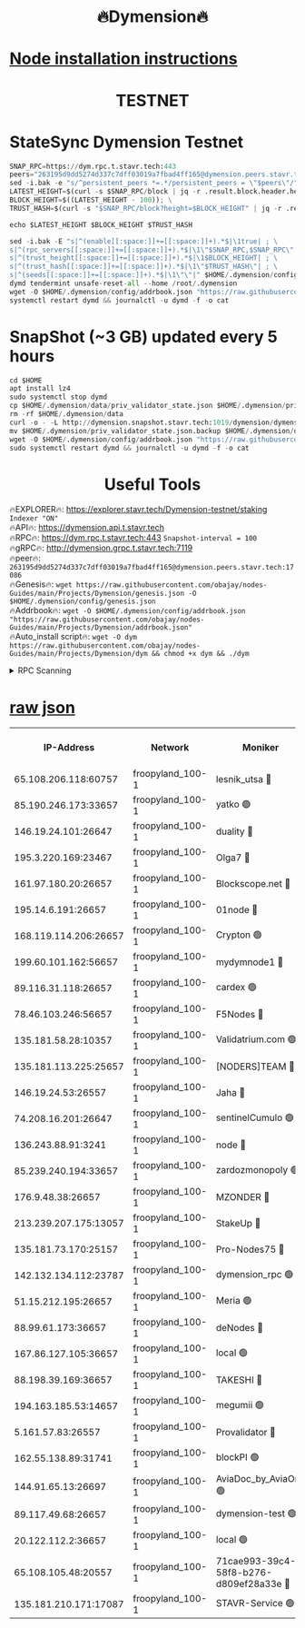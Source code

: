 <h1 align="center"> 🔥Dymension🔥</h1>

[Node installation instructions](https://github.com/obajay/nodes-Guides/tree/main/Projects/Dymension)
=

<h1 align="center"> TESTNET</h1>

# StateSync Dymension Testnet
```python
SNAP_RPC=https://dym.rpc.t.stavr.tech:443
peers="263195d9dd5274d337c7dff03019a7fbad4ff165@dymension.peers.stavr.tech:17086"
sed -i.bak -e "s/^persistent_peers *=.*/persistent_peers = \"$peers\"/" $HOME/.dymension/config/config.toml
LATEST_HEIGHT=$(curl -s $SNAP_RPC/block | jq -r .result.block.header.height); \
BLOCK_HEIGHT=$((LATEST_HEIGHT - 100)); \
TRUST_HASH=$(curl -s "$SNAP_RPC/block?height=$BLOCK_HEIGHT" | jq -r .result.block_id.hash)

echo $LATEST_HEIGHT $BLOCK_HEIGHT $TRUST_HASH

sed -i.bak -E "s|^(enable[[:space:]]+=[[:space:]]+).*$|\1true| ; \
s|^(rpc_servers[[:space:]]+=[[:space:]]+).*$|\1\"$SNAP_RPC,$SNAP_RPC\"| ; \
s|^(trust_height[[:space:]]+=[[:space:]]+).*$|\1$BLOCK_HEIGHT| ; \
s|^(trust_hash[[:space:]]+=[[:space:]]+).*$|\1\"$TRUST_HASH\"| ; \
s|^(seeds[[:space:]]+=[[:space:]]+).*$|\1\"\"|" $HOME/.dymension/config/config.toml
dymd tendermint unsafe-reset-all --home /root/.dymension
wget -O $HOME/.dymension/config/addrbook.json "https://raw.githubusercontent.com/obajay/nodes-Guides/main/Projects/Dymension/addrbook.json"
systemctl restart dymd && journalctl -u dymd -f -o cat

```
# SnapShot (~3 GB) updated every 5 hours
```python
cd $HOME
apt install lz4
sudo systemctl stop dymd
cp $HOME/.dymension/data/priv_validator_state.json $HOME/.dymension/priv_validator_state.json.backup
rm -rf $HOME/.dymension/data
curl -o - -L http://dymension.snapshot.stavr.tech:1019/dymension/dymension-snap.tar.lz4 | lz4 -c -d - | tar -x -C $HOME/.dymension --strip-components 2
mv $HOME/.dymension/priv_validator_state.json.backup $HOME/.dymension/data/priv_validator_state.json
wget -O $HOME/.dymension/config/addrbook.json "https://raw.githubusercontent.com/obajay/nodes-Guides/main/Projects/Dymension/addrbook.json"
sudo systemctl restart dymd && journalctl -u dymd -f -o cat
```

 <h1 align="center"> Useful Tools</h1>

🔥EXPLORER🔥:     https://explorer.stavr.tech/Dymension-testnet/staking        `Indexer "ON"` \
🔥API🔥:          https://dymension.api.t.stavr.tech \
🔥RPC🔥:          https://dym.rpc.t.stavr.tech:443                  `Snapshot-interval = 100` \
🔥gRPC🔥:         http://dymension.grpc.t.stavr.tech:7119 \
🔥peer🔥:         `263195d9dd5274d337c7dff03019a7fbad4ff165@dymension.peers.stavr.tech:17086` \
🔥Genesis🔥:     ```wget https://raw.githubusercontent.com/obajay/nodes-Guides/main/Projects/Dymension/genesis.json -O $HOME/.dymension/config/genesis.json``` \
🔥Addrbook🔥:    ```wget -O $HOME/.dymension/config/addrbook.json "https://raw.githubusercontent.com/obajay/nodes-Guides/main/Projects/Dymension/addrbook.json"``` \
🔥Auto_install script🔥: ```wget -O dym https://raw.githubusercontent.com/obajay/nodes-Guides/main/Projects/Dymension/dym && chmod +x dym && ./dym```

<details>
<summary>RPC Scanning</summary>

<h2 align="center"> We scan nodes in real time every 4 hours. And we provide the final result of RPC endpoints.
We cannot influence the operation of these nodes in any way. </h2>


```python
If Voting Power is higher than 0 --> then the Node is a validator of the network and may be subject to attack and be a potential threat to the chain.
```
```python
We marked such validators with a red symbol
```

</details>

[raw json](https://rpc-check.dymt.stavr.tech/dymt/rpc-dymt-result.json)
=


<table><tr><th>IP-Address</th><th>Network</th><th>Moniker</th><th>Latest Block Height</th><th>Earliest Block Height</th><th>Catching Up</th><th>Voting Power</th><th>Scan Time</th></tr><tr><td>65.108.206.118:60757</td><td>froopyland_100-1</td><td>lesnik_utsa 🔴</td><td>1495375</td><td>1</td><td>False</td><td>1</td><td>2023-11-30T20:58:59.095498239UTC</td></tr><tr><td>85.190.246.173:33657</td><td>froopyland_100-1</td><td>yatko 🟢</td><td>1495376</td><td>1</td><td>False</td><td>0</td><td>2023-11-30T20:59:08.730067659UTC</td></tr><tr><td>146.19.24.101:26647</td><td>froopyland_100-1</td><td>duality 🔴</td><td>1495377</td><td>1</td><td>False</td><td>1</td><td>2023-11-30T20:59:14.002962544UTC</td></tr><tr><td>195.3.220.169:23467</td><td>froopyland_100-1</td><td>Olga7 🔴</td><td>1495380</td><td>1</td><td>False</td><td>1</td><td>2023-11-30T20:59:29.235521189UTC</td></tr><tr><td>161.97.180.20:26657</td><td>froopyland_100-1</td><td>Blockscope.net 🔴</td><td>1495381</td><td>1</td><td>False</td><td>1</td><td>2023-11-30T20:59:34.196414150UTC</td></tr><tr><td>195.14.6.191:26657</td><td>froopyland_100-1</td><td>01node 🔴</td><td>1495381</td><td>1</td><td>False</td><td>1</td><td>2023-11-30T20:59:34.872222134UTC</td></tr><tr><td>168.119.114.206:26657</td><td>froopyland_100-1</td><td>Crypton 🟢</td><td>1495381</td><td>1</td><td>False</td><td>0</td><td>2023-11-30T20:59:35.213976142UTC</td></tr><tr><td>199.60.101.162:56657</td><td>froopyland_100-1</td><td>mydymnode1 🔴</td><td>1495375</td><td>106001</td><td>False</td><td>1</td><td>2023-11-30T20:58:59.763673524UTC</td></tr><tr><td>89.116.31.118:26657</td><td>froopyland_100-1</td><td>cardex 🟢</td><td>1495376</td><td>293001</td><td>False</td><td>0</td><td>2023-11-30T20:59:06.312002212UTC</td></tr><tr><td>78.46.103.246:56657</td><td>froopyland_100-1</td><td>F5Nodes 🔴</td><td>1495374</td><td>407001</td><td>False</td><td>1</td><td>2023-11-30T20:58:55.066316872UTC</td></tr><tr><td>135.181.58.28:10357</td><td>froopyland_100-1</td><td>Validatrium.com 🟢</td><td>1495378</td><td>591001</td><td>False</td><td>0</td><td>2023-11-30T20:59:20.868915128UTC</td></tr><tr><td>135.181.113.225:25657</td><td>froopyland_100-1</td><td>[NODERS]TEAM 🔴</td><td>1495378</td><td>737456</td><td>False</td><td>1</td><td>2023-11-30T20:59:21.325079308UTC</td></tr><tr><td>146.19.24.53:26557</td><td>froopyland_100-1</td><td>Jaha 🔴</td><td>1495378</td><td>737456</td><td>False</td><td>1</td><td>2023-11-30T20:59:21.804793051UTC</td></tr><tr><td>74.208.16.201:26647</td><td>froopyland_100-1</td><td>sentinelCumulo 🟢</td><td>1495372</td><td>820001</td><td>False</td><td>0</td><td>2023-11-30T20:58:43.173609114UTC</td></tr><tr><td>136.243.88.91:3241</td><td>froopyland_100-1</td><td>node 🔴</td><td>1495379</td><td>922548</td><td>False</td><td>1</td><td>2023-11-30T20:59:22.195869983UTC</td></tr><tr><td>85.239.240.194:33657</td><td>froopyland_100-1</td><td>zardozmonopoly 🟢</td><td>1495382</td><td>935165</td><td>False</td><td>0</td><td>2023-11-30T20:59:43.601339900UTC</td></tr><tr><td>176.9.48.38:26657</td><td>froopyland_100-1</td><td>MZONDER 🔴</td><td>1495380</td><td>1006001</td><td>False</td><td>1</td><td>2023-11-30T20:59:28.772735283UTC</td></tr><tr><td>213.239.207.175:13057</td><td>froopyland_100-1</td><td>StakeUp 🔴</td><td>1495381</td><td>1150548</td><td>False</td><td>1</td><td>2023-11-30T20:59:37.908930407UTC</td></tr><tr><td>135.181.73.170:25157</td><td>froopyland_100-1</td><td>Pro-Nodes75 🔴</td><td>1495374</td><td>1195374</td><td>False</td><td>1</td><td>2023-11-30T20:58:56.611526734UTC</td></tr><tr><td>142.132.134.112:23787</td><td>froopyland_100-1</td><td>dymension_rpc 🟢</td><td>1495377</td><td>1195377</td><td>False</td><td>0</td><td>2023-11-30T20:59:11.107498265UTC</td></tr><tr><td>51.15.212.195:26657</td><td>froopyland_100-1</td><td>Meria 🟢</td><td>1495371</td><td>1238063</td><td>False</td><td>0</td><td>2023-11-30T20:58:39.565152544UTC</td></tr><tr><td>88.99.61.173:36657</td><td>froopyland_100-1</td><td>deNodes 🔴</td><td>1495378</td><td>1294839</td><td>False</td><td>1</td><td>2023-11-30T20:59:20.469226429UTC</td></tr><tr><td>167.86.127.105:36657</td><td>froopyland_100-1</td><td>local 🟢</td><td>1495380</td><td>1318001</td><td>False</td><td>0</td><td>2023-11-30T20:59:31.597878202UTC</td></tr><tr><td>88.198.39.169:36657</td><td>froopyland_100-1</td><td>TAKESHI 🔴</td><td>1495372</td><td>1330001</td><td>False</td><td>1</td><td>2023-11-30T20:58:43.510507975UTC</td></tr><tr><td>194.163.185.53:14657</td><td>froopyland_100-1</td><td>megumii 🟢</td><td>1495374</td><td>1390788</td><td>False</td><td>0</td><td>2023-11-30T20:58:56.192692250UTC</td></tr><tr><td>5.161.57.83:26557</td><td>froopyland_100-1</td><td>Provalidator 🔴</td><td>1495371</td><td>1414689</td><td>False</td><td>1</td><td>2023-11-30T20:58:40.249832663UTC</td></tr><tr><td>162.55.138.89:31741</td><td>froopyland_100-1</td><td>blockPI 🟢</td><td>1495381</td><td>1435053</td><td>False</td><td>0</td><td>2023-11-30T20:59:34.441231637UTC</td></tr><tr><td>144.91.65.13:26697</td><td>froopyland_100-1</td><td>AviaDoc_by_AviaOne 🟢</td><td>1495372</td><td>1462001</td><td>False</td><td>0</td><td>2023-11-30T20:58:55.698760155UTC</td></tr><tr><td>89.117.49.68:26657</td><td>froopyland_100-1</td><td>dymension-test 🟢</td><td>1495381</td><td>1473622</td><td>False</td><td>0</td><td>2023-11-30T20:59:35.538996386UTC</td></tr><tr><td>20.122.112.2:36657</td><td>froopyland_100-1</td><td>local 🟢</td><td>1495373</td><td>1479282</td><td>False</td><td>0</td><td>2023-11-30T20:58:48.267514767UTC</td></tr><tr><td>65.108.105.48:20557</td><td>froopyland_100-1</td><td>71cae993-39c4-58f8-b276-d809ef28a33e 🔴</td><td>1495377</td><td>1490001</td><td>False</td><td>1</td><td>2023-11-30T20:59:11.491590652UTC</td></tr><tr><td>135.181.210.171:17087</td><td>froopyland_100-1</td><td>STAVR-Service 🟢</td><td>1495373</td><td>1493986</td><td>False</td><td>0</td><td>2023-11-30T20:58:48.674709656UTC</td></tr></table>
